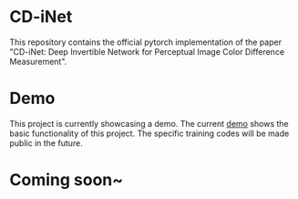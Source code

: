 # CD-iNet
This repository contains the official pytorch implementation of the paper "CD-iNet: Deep Invertible Network for Perceptual Image Color
Difference Measurement".


# Demo 
This project is currently showcasing a demo. The current [demo](https://github.com/hellooks/CD-iNet/tree/main/demo) shows the basic functionality of this project. The specific training codes will be made public in the future. 

# Coming soon~
